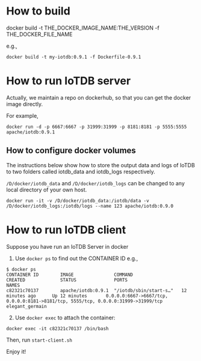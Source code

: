 <!--

    Licensed to the Apache Software Foundation (ASF) under one
    or more contributor license agreements.  See the NOTICE file
    distributed with this work for additional information
    regarding copyright ownership.  The ASF licenses this file
    to you under the Apache License, Version 2.0 (the
    "License"); you may not use this file except in compliance
    with the License.  You may obtain a copy of the License at

        http://www.apache.org/licenses/LICENSE-2.0

    Unless required by applicable law or agreed to in writing,
    software distributed under the License is distributed on an
    "AS IS" BASIS, WITHOUT WARRANTIES OR CONDITIONS OF ANY
    KIND, either express or implied.  See the License for the
    specific language governing permissions and limitations
    under the License.

-->

# How to build

docker build -t THE_DOCKER_IMAGE_NAME:THE_VERSION -f THE_DOCKER_FILE_NAME

e.g.,

```
docker build -t my-iotdb:0.9.1 -f Dockerfile-0.9.1
```

# How to run IoTDB server 

Actually, we maintain a repo on dockerhub, so that you can get the docker image directly.

For example,
```
docker run -d -p 6667:6667 -p 31999:31999 -p 8181:8181 -p 5555:5555 apache/iotdb:0.9.1
```

## How to configure docker volumes

The instructions below show how to store the output data and logs of IoTDB to two folders called 
iotdb_data and iotdb_logs respectively. 

`/D/docker/iotdb_data` and `/D/docker/iotdb_logs` can be changed to any local directory of your own host.
```
docker run -it -v /D/docker/iotdb_data:/iotdb/data -v /D/docker/iotdb_logs:/iotdb/logs --name 123 apache/iotdb:0.9.0
```

# How to run IoTDB client

Suppose you have run an IoTDB Server in docker

1. Use `docker ps` to find out the CONTAINER ID
e.g.,
```
$ docker ps
CONTAINER ID        IMAGE               COMMAND                  CREATED             STATUS              PORTS                                                                                NAMES
c82321c70137        apache/iotdb:0.9.1  "/iotdb/sbin/start-s…"   12 minutes ago      Up 12 minutes       0.0.0.0:6667->6667/tcp, 0.0.0.0:8181->8181/tcp, 5555/tcp, 0.0.0.0:31999->31999/tcp   elegant_germain
```
2. Use `docker exec` to attach the container:
```
docker exec -it c82321c70137 /bin/bash
```

Then, run `start-client.sh`

Enjoy it!
